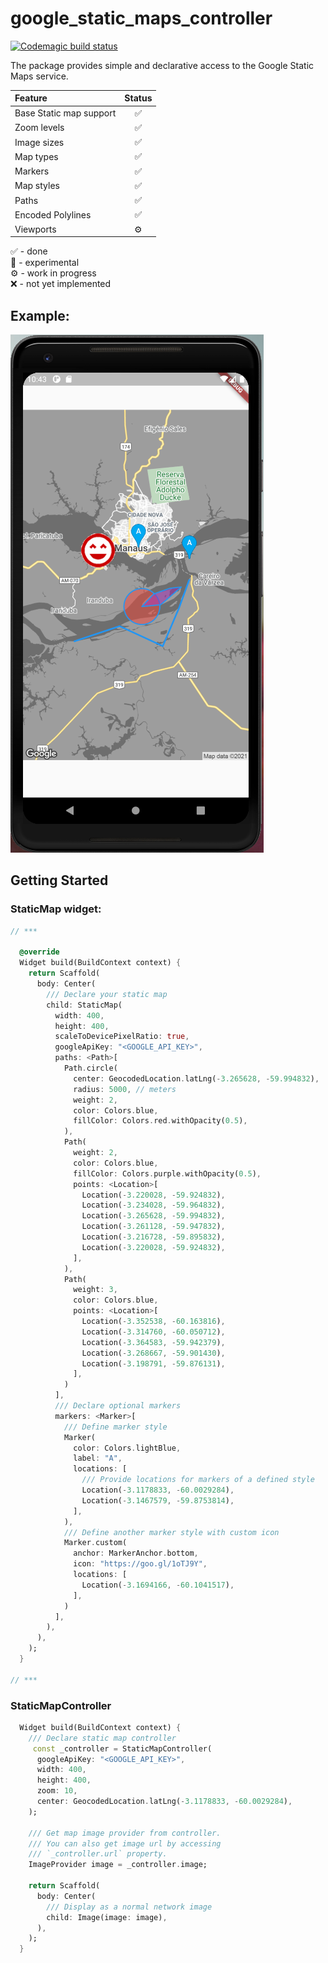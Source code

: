 # google_static_maps_controller
[![Codemagic build status](https://api.codemagic.io/apps/5e70ce446e13eb493ea3b675/5e70ce446e13eb493ea3b674/status_badge.svg)](https://codemagic.io/apps/5e70ce446e13eb493ea3b675/5e70ce446e13eb493ea3b674/latest_build)

The package provides simple and declarative access to the Google Static Maps service.

| Feature                 | Status |
| :---------------------- | :----: |
| Base Static map support |   ✅    |
| Zoom levels             |   ✅    |
| Image sizes             |   ✅    |
| Map types               |   ✅    |
| Markers                 |   ✅    |
| Map styles              |   ✅    |
| Paths                   |   ✅    |
| Encoded Polylines       |   ✅    |
| Viewports               |   ⚙️    |


✅ - done  
🧪 - experimental  
⚙️  - work in progress  
❌ - not yet implemented 

## Example:
![map_screenshot](./readme/screen.png)

## Getting Started

### StaticMap widget:
```dart
// ***

  @override
  Widget build(BuildContext context) {
    return Scaffold(
      body: Center(
        /// Declare your static map
        child: StaticMap(
          width: 400,
          height: 400,
          scaleToDevicePixelRatio: true,
          googleApiKey: "<GOOGLE_API_KEY>",
          paths: <Path>[
            Path.circle(
              center: GeocodedLocation.latLng(-3.265628, -59.994832),
              radius: 5000, // meters
              weight: 2,
              color: Colors.blue,
              fillColor: Colors.red.withOpacity(0.5),
            ),
            Path(
              weight: 2,
              color: Colors.blue,
              fillColor: Colors.purple.withOpacity(0.5),
              points: <Location>[
                Location(-3.220028, -59.924832),
                Location(-3.234028, -59.964832),
                Location(-3.265628, -59.994832),
                Location(-3.261128, -59.947832),
                Location(-3.216728, -59.895832),
                Location(-3.220028, -59.924832),
              ],
            ),
            Path(
              weight: 3,
              color: Colors.blue,
              points: <Location>[
                Location(-3.352538, -60.163816),
                Location(-3.314760, -60.050712),
                Location(-3.364583, -59.942379),
                Location(-3.268667, -59.901430),
                Location(-3.198791, -59.876131),
              ],
            )
          ],
          /// Declare optional markers
          markers: <Marker>[
            /// Define marker style
            Marker(
              color: Colors.lightBlue,
              label: "A",
              locations: [
                /// Provide locations for markers of a defined style
                Location(-3.1178833, -60.0029284),
                Location(-3.1467579, -59.8753814),
              ],
            ),
            /// Define another marker style with custom icon
            Marker.custom(
              anchor: MarkerAnchor.bottom,
              icon: "https://goo.gl/1oTJ9Y",
              locations: [
                Location(-3.1694166, -60.1041517),
              ],
            )
          ],
        ),
      ),
    );
  }

// ***
```

### StaticMapController
```dart
  Widget build(BuildContext context) {
    /// Declare static map controller
     const _controller = StaticMapController(
      googleApiKey: "<GOOGLE_API_KEY>",
      width: 400,
      height: 400,
      zoom: 10,
      center: GeocodedLocation.latLng(-3.1178833, -60.0029284),
    );

    /// Get map image provider from controller.
    /// You can also get image url by accessing
    /// `_controller.url` property.
    ImageProvider image = _controller.image;

    return Scaffold(
      body: Center(
        /// Display as a normal network image
        child: Image(image: image),
      ),
    );
  }
```

